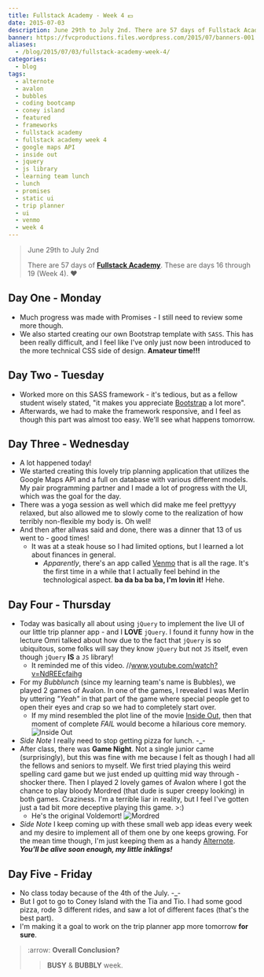 ```yaml
---
title: Fullstack Academy - Week 4 💵
date: 2015-07-03
description: June 29th to July 2nd. There are 57 days of Fullstack Academy. These are days 16 through 19 Week 4.
banner: https://fvcproductions.files.wordpress.com/2015/07/banners-001.jpg
aliases:
  - /blog/2015/07/03/fullstack-academy-week-4/
categories:
  - blog
tags:
  - alternote
  - avalon
  - bubbles
  - coding bootcamp
  - coney island
  - featured
  - frameworks
  - fullstack academy
  - fullstack academy week 4
  - google maps API
  - inside out
  - jquery
  - js library
  - learning team lunch
  - lunch
  - promises
  - static ui
  - trip planner
  - ui
  - venmo
  - week 4
---
```


> June 29th to July 2nd
>
> There are 57 days of [**Fullstack Academy**](//www.fullstackacademy.com "Fullstack Academy"). These are days 16 through 19 (Week 4). ❤️

## Day One - Monday

* Much progress was made with Promises - I still need to review some more though.
* We also started creating our own Bootstrap template with `SASS`. This has been really difficult, and I feel like I've only just now been introduced to the more technical CSS side of design. **Amateur time!!!**

## Day Two - Tuesday

* Worked more on this SASS framework - it's tedious, but as a fellow student wisely stated, "it makes you appreciate [Bootstrap](//getbootstrap.com/) a lot more".
* Afterwards, we had to make the framework responsive, and I feel as though this part was almost too easy. We'll see what happens tomorrow.

## Day Three - Wednesday

* A lot happened today!
* We started creating this lovely trip planning application that utilizes the Google Maps API and a full on database with various different models. My pair programming partner and I made a lot of progress with the UI, which was the goal for the day.
* There was a yoga session as well which did make me feel prettyyy relaxed, but also allowed me to slowly come to the realization of how terribly non-flexible my body is. Oh well!
* And then after allwas said and done, there was a dinner that 13 of us went to - good times!
  * It was at a steak house so I had limited options, but I learned a lot about finances in general.
    * _Apparently_, there's an app called [Venmo](//venmo.com/ "Venmo") that is all the rage. It's the first time in a while that I actually feel behind in the technological aspect. **ba da ba ba ba, I'm lovin it!** Hehe.

## Day Four - Thursday

* Today was basically all about using `jQuery` to implement the live UI of our little trip planner app - and I **LOVE** `jQuery`. I found it funny how in the lecture Omri talked about how due to the fact that `jQuery` is so ubiquitous, some folks will say they know `jQuery` but not `JS` itself, even though `jQuery` **IS** a `JS` library!
  * It reminded me of this video. //www.youtube.com/watch?v=NdREEcfaihg
* For my _Bubblunch_ (since my learning team's name is Bubbles), we played 2 games of Avalon. In one of the games, I revealed I was Merlin by uttering _"Yeah"_ in that part of the game where special people get to open their eyes and crap so we had to completely start over.
  * If my mind resembled the plot line of the movie [Inside Out](//www.rottentomatoes.com/m/inside_out_2015/ "Inside Out"), then that moment of complete _FAIL_ would become a hilarious core memory. ![Inside Out](//fvcproductions.files.wordpress.com/2015/07/32cea-inside2bout2bpixar2bpost2b2.png)
* _Side Note_ I really need to stop getting pizza for lunch. -\_-
* After class, there was **Game Night**. Not a single junior came (surprisingly), but this was fine with me because I felt as though I had all the fellows and seniors to myself. We first tried playing this weird spelling card game but we just ended up quitting mid way through - shocker there. Then I played 2 lovely games of Avalon where I got the chance to play bloody Mordred (that dude is super creepy looking) in both games. Craziness. I'm a terrible liar in reality, but I feel I've gotten just a tad bit more deceptive playing this game. &gt;:)
  * He's the original Voldemort! ![Mordred](//i137.photobucket.com/albums/q231/ivycrowned/Avalon/mordred.jpg)
* _Side Note_ I keep coming up with these small web app ideas every week and my desire to implement all of them one by one keeps growing. For the mean time though, I'm just keeping them as a handy [Alternote](//alternoteapp.com/ "Alternote"). **_You'll be alive soon enough, my little inklings!_**

## Day Five - Friday

* No class today because of the 4th of the July. -\_-
* But I got to go to Coney Island with the Tia and Tio. I had some good pizza, rode 3 different rides, and saw a lot of different faces (that's the best part).
* I'm making it a goal to work on the trip planner app more tomorrow **for sure**.

> :arrow: **Overall Conclusion?**
>
> > **BUSY** & **BUBBLY** week.
